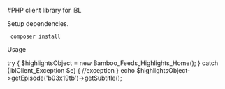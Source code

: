 #PHP client library for iBL

Setup dependencies.

     composer install
     
Usage

  try {
    	$highlightsObject = new Bamboo_Feeds_Highlights_Home();
	} catch (IblClient_Exception $e) {
    //exception
	}
  echo $highlightsObject->getEpisode('b03x19tb')->getSubtitle();